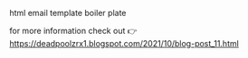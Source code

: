 html email template boiler plate

for more information check out 👉 https://deadpoolzrx1.blogspot.com/2021/10/blog-post_11.html